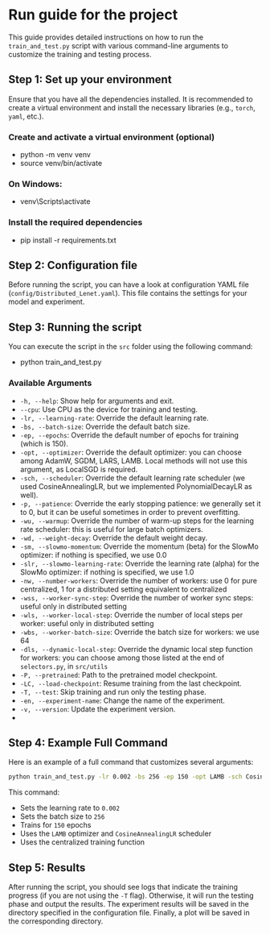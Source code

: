 # Run guide for the project

This guide provides detailed instructions on how to run the `train_and_test.py` script with various command-line arguments to customize the training and testing process.

## Step 1: Set up your environment

Ensure that you have all the dependencies installed. It is recommended to create a virtual environment and install the necessary libraries (e.g., `torch`, `yaml`, etc.).

### Create and activate a virtual environment (optional)
- python -m venv venv
- source venv/bin/activate
  
### On Windows: 
- venv\Scripts\activate

### Install the required dependencies
- pip install -r requirements.txt

## Step 2: Configuration file

Before running the script, you can have a look at configuration YAML file (`config/Distributed_Lenet.yaml`). This file contains the settings for your model and experiment. 

## Step 3: Running the script

You can execute the script in the `src` folder using the following command:

- python train_and_test.py

### Available Arguments
- `-h, --help`: Show help for arguments and exit.  
- `--cpu`: Use CPU as the device for training and testing.  
- `-lr, --learning-rate`: Override the default learning rate.  
- `-bs, --batch-size`: Override the default batch size.  
- `-ep, --epochs`: Override the default number of epochs for training (which is 150).  
- `-opt, --optimizer`: Override the default optimizer: you can choose among AdamW, SGDM, LARS, LAMB. Local methods will not use this argument, as LocalSGD is required.
- `-sch, --scheduler`: Override the default learning rate scheduler (we used CosineAnnealingLR, but we implemented PolynomialDecayLR as well).  
- `-p, --patience`: Override the early stopping patience: we generally set it to 0, but it can be useful sometimes in order to prevent overfitting.  
- `-wu, --warmup`: Override the number of warm-up steps for the learning rate scheduler: this is useful for large batch optimizers. 
- `-wd, --weight-decay`: Override the default weight decay.  
- `-sm, --slowmo-momentum`: Override the momentum (beta) for the SlowMo optimizer: if nothing is specified, we use 0.0
- `-slr, --slowmo-learning-rate`: Override the learning rate (alpha) for the SlowMo optimizer: if nothing is specified, we use 1.0
- `-nw, --number-workers`: Override the number of workers: use 0 for pure centralized, 1 for a distributed setting equivalent to centralized
- `-wss, --worker-sync-step`: Override the number of worker sync steps: useful only in distributed setting
- `-wls, --worker-local-step`: Override the number of local steps per worker: useful only in distributed setting  
- `-wbs, --worker-batch-size`: Override the batch size for workers: we use 64
- `-dls, --dynamic-local-step`: Override the dynamic local step function for workers: you can choose among those listed at the end of `selectors.py`, in `src/utils`  
- `-P, --pretrained`: Path to the pretrained model checkpoint.  
- `-LC, --load-checkpoint`: Resume training from the last checkpoint.  
- `-T, --test`: Skip training and run only the testing phase.  
- `-en, --experiment-name`: Change the name of the experiment.  
- `-v, --version`: Update the experiment version.
- 
## Step 4: Example Full Command

Here is an example of a full command that customizes several arguments:

```bash
python train_and_test.py -lr 0.002 -bs 256 -ep 150 -opt LAMB -sch CosineAnnealingLR -nw 0
```

This command:
- Sets the learning rate to `0.002`
- Sets the batch size to `256`
- Trains for `150` epochs
- Uses the `LAMB` optimizer and `CosineAnnealingLR` scheduler
- Uses the centralized training function

## Step 5: Results

After running the script, you should see logs that indicate the training progress (if you are not using the `-T` flag). Otherwise, it will run the testing phase and output the results. 
The experiment results will be saved in the directory specified in the configuration file.
Finally, a plot will be saved in the corresponding directory.
